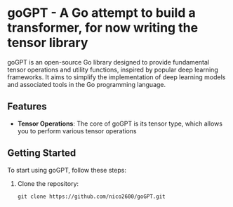# goGPT - A Go attempt to build a transformer, for now writing the tensor library

goGPT is an open-source Go library designed to provide fundamental tensor operations and utility functions, inspired by popular deep learning frameworks. It aims to simplify the implementation of deep learning models and associated tools in the Go programming language.

## Features

- **Tensor Operations**: The core of goGPT is its tensor type, which allows you to perform various tensor operations

## Getting Started

To start using goGPT, follow these steps:

1. Clone the repository:
   ```shell
   git clone https://github.com/nico2600/goGPT.git

